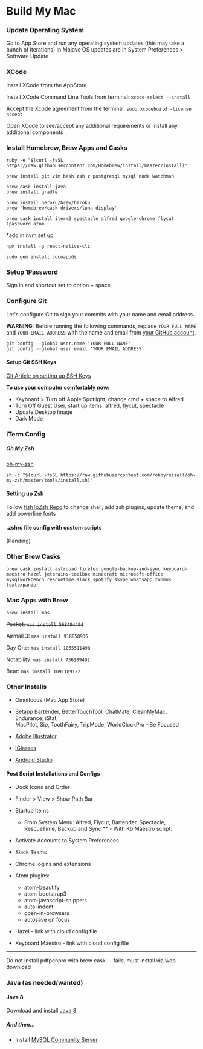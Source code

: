 # Build My Mac

### Update Operating System

Go to App Store and run any operating system updates (this may take a bunch of iterations)
In Mojave OS updates are in System Preferences > Software Update

### XCode

Install XCode from the AppStore

Install XCode Command Line Tools from terminal: `xcode-select --install`

Accept the Xcode agreement from the terminal: `sudo xcodebuild -license accept`

Open XCode to see/accept any additional requirements or install any additional components


### Install Homebrew, Brew Apps and Casks
```
ruby -e "$(curl -fsSL https://raw.githubusercontent.com/Homebrew/install/master/install)"
```

```
brew install git vim bash zsh z postgresql mysql node watchman
```

```
brew cask install java
brew install gradle
```

```
brew install heroku/brew/heroku
brew 'homebrew/cask-drivers/luna-display'
```

```
brew cask install iterm2 spectacle alfred google-chrome flycut 1password atom
```

*add in nvm set up

```
npm install -g react-native-cli
```

```
sudo gem install cocoapods
```

### Setup 1Password
Sign in and shortcut set to option + space


### Configure Git
Let's configure Git to sign your commits with your name and email address.

**WARNING:** Before running the following commands, replace `YOUR FULL NAME` and `YOUR EMAIL ADDRESS` with the name and email from [your GitHub account](https://github.com/settings/profile).

```
git config --global user.name 'YOUR FULL NAME'
git config --global user.email 'YOUR EMAIL ADDRESS'
```

#### Setup Git SSH Keys
[Git Article on setting up SSH Keys](https://help.github.com/articles/connecting-to-github-with-ssh/)


**To use your computer comfortably now:**
- Keyboard > Turn off Apple Spotlight, change cmd + space to Alfred
- Turn Off Guest User, start up items: alfred, flycut, spectacle
- Update Desktop Image
- Dark Mode


### iTerm Config

##### Oh My Zsh
[oh-my-zsh](https://github.com/robbyrussell/oh-my-zsh)

```
sh -c "$(curl -fsSL https://raw.githubusercontent.com/robbyrussell/oh-my-zsh/master/tools/install.sh)"
```

#### Setting up Zsh
Follow [fishToZsh Repo](https://github.com/thacherT1D/fishToZsh) to change shell, add zsh plugins, update theme, and add powerline fonts

#### .zshrc file config with custom scripts
(Pending)

### Other Brew Casks
```brew cask install astropad firefox google-backup-and-sync keyboard-maestro hazel jetbrains-toolbox minecraft microsoft-office mysqlworkbench rescuetime slack spotify skype whatsapp zoomus textexpander```

### Mac Apps with Brew
```brew install mas```

~~Pocket:  ```mas install 568494494```~~

Airmail 3: ```mas install 918858936```

Day One: ```mas install 1055511498```

Notability: ```mas install 736189492```

Bear: ```mas install 1091189122```

### Other Installs
- Omnifocus (Mac App Store)
- [Setapp](https://setapp.com)
    Bartender, BetterTouchTool, ChatMate, CleanMyMac, Endurance, iStat,  
    MacPilot, Sip, ToothFairy, TripMode, WorldClockPro
    ~Be Focused

- [Adobe Illustrator]()
- [iGlasses](https://www.ecamm.com/mac/iglasses/)
- [Android Studio](https://developer.android.com/studio/install#mac)

#### Post Script Installations and Configs
- Dock Icons and Order
- Finder > View > Show Path Bar
- Startup Items
    - From System Menu: Alfred, Flycut, Bartender, Spectacle, RescueTime, Backup and Sync
    ** - With Kb Maestro script:
- Activate Accounts to System Preferences
- Slack Teams

- Chrome logins and extensions

- Atom plugins:
  - atom-beautify
  - atom-bootstrap3
  - atom-javascript-snippets
  - auto-indent
  - open-in-browsers
  - autosave on focus

- Hazel - link with cloud config file
- Keyboard Maestro - link with cloud config file

<hr>

Do not install pdfpenpro with brew cask -- fails, must install via web download

### Java (as needed/wanted)
#### Java 8
Download and install [Java 8](http://www.oracle.com/technetwork/java/javase/downloads/jdk8-downloads-2133151.html)

##### And then...
- Install [MySQL Community Server](https://dev.mysql.com/downloads/mysql/)
